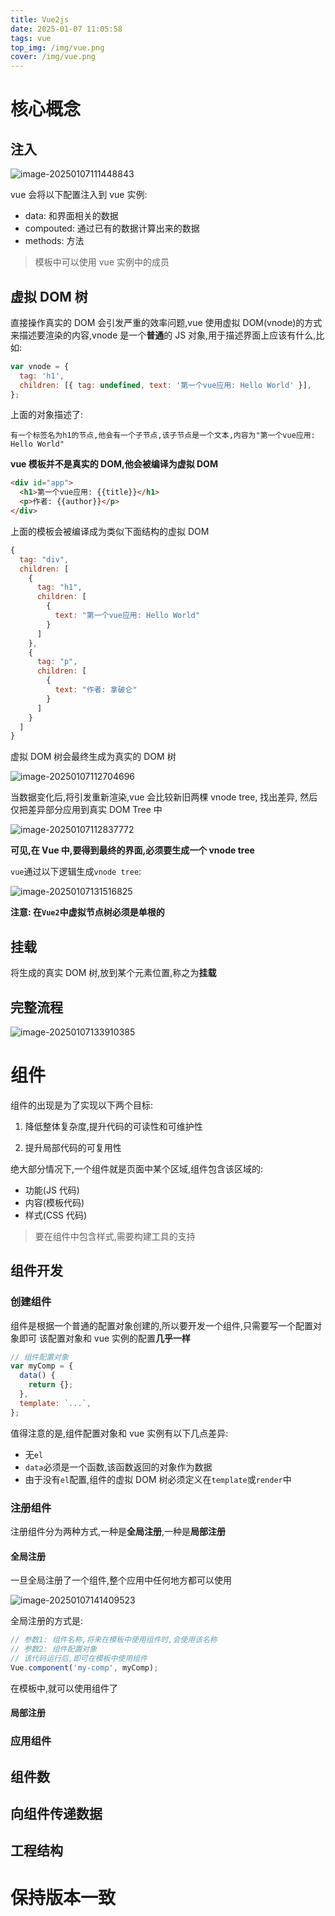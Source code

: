 ```yaml
---
title: Vue2js
date: 2025-01-07 11:05:58
tags: vue
top_img: /img/vue.png
cover: /img/vue.png
---
```


# 核心概念

## 注入

![image-20250107111448843](Vue2js/image-20250107111448843.png)

vue 会将以下配置注入到 vue 实例:

- data: 和界面相关的数据
- compouted: 通过已有的数据计算出来的数据
- methods: 方法

> 模板中可以使用 vue 实例中的成员

## 虚拟 DOM 树

直接操作真实的 DOM 会引发严重的效率问题,vue 使用虚拟 DOM(vnode)的方式来描述要渲染的内容,vnode 是一个**普通**的 JS 对象,用于描述界面上应该有什么,比如:

```js
var vnode = {
  tag: 'h1',
  children: [{ tag: undefined, text: '第一个vue应用: Hello World' }],
};
```

上面的对象描述了:

```
有一个标签名为h1的节点,他会有一个子节点,该子节点是一个文本,内容为"第一个vue应用: Hello World"
```

**vue 模板并不是真实的 DOM,他会被编译为虚拟 DOM**

```html
<div id="app">
  <h1>第一个vue应用: {{title}}</h1>
  <p>作者: {{author}}</p>
</div>
```

上面的模板会被编译成为类似下面结构的虚拟 DOM

```js
{
  tag: "div",
  children: [
    {
      tag: "h1",
      children: [
        {
          text: "第一个vue应用: Hello World"
        }
      ]
    },
    {
      tag: "p",
      children: [
        {
          text: "作者: 拿破仑"
        }
      ]
    }
  ]
}
```

虚拟 DOM 树会最终生成为真实的 DOM 树

![image-20250107112704696](Vue2js/image-20250107112704696.png)

当数据变化后,将引发重新渲染,vue 会比较新旧两棵 vnode tree, 找出差异, 然后仅把差异部分应用到真实 DOM Tree 中

![image-20250107112837772](Vue2js/image-20250107112837772.png)

**可见,在 Vue 中,要得到最终的界面,必须要生成一个 vnode tree**

`vue`通过以下逻辑生成`vnode tree`:

![image-20250107131516825](Vue2js/image-20250107131516825.png)

**注意: 在`Vue2`中虚拟节点树必须是单根的**

## 挂载

将生成的真实 DOM 树,放到某个元素位置,称之为**挂载**

## 完整流程

![image-20250107133910385](Vue2js/image-20250107133910385.png)

# 组件

组件的出现是为了实现以下两个目标:

1. 降低整体复杂度,提升代码的可读性和可维护性

2. 提升局部代码的可复用性

绝大部分情况下,一个组件就是页面中某个区域,组件包含该区域的:

- 功能(JS 代码)
- 内容(模板代码)
- 样式(CSS 代码)

> 要在组件中包含样式,需要构建工具的支持

## 组件开发

### 创建组件

组件是根据一个普通的配置对象创建的,所以要开发一个组件,只需要写一个配置对象即可
该配置对象和 vue 实例的配置**几乎一样**

```js
// 组件配置对象
var myComp = {
  data() {
    return {};
  },
  template: `...`,
};
```

值得注意的是,组件配置对象和 vue 实例有以下几点差异:

- 无`el`
- `data`必须是一个函数,该函数返回的对象作为数据
- 由于没有`el`配置,组件的虚拟 DOM 树必须定义在`template`或`render`中

### 注册组件

注册组件分为两种方式,一种是**全局注册**,一种是**局部注册**

#### 全局注册

一旦全局注册了一个组件,整个应用中任何地方都可以使用

![image-20250107141409523](Vue2js/image-20250107141409523.png)

全局注册的方式是:

```js
// 参数1: 组件名称,将来在模板中使用组件时,会使用该名称
// 参数2: 组件配置对象
// 该代码运行后,即可在模板中使用组件
Vue.component('my-comp', myComp);
```

在模板中,就可以使用组件了

#### 局部注册

### 应用组件

## 组件数

## 向组件传递数据

## 工程结构

# 保持版本一致
